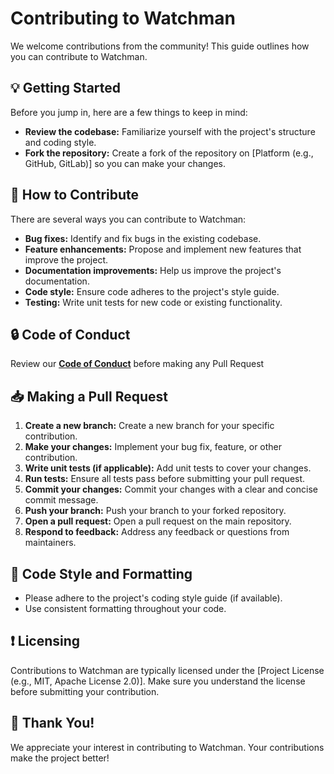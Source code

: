 # Contributing to Watchman

We welcome contributions from the community! This guide outlines how you can contribute to Watchman.

## :bulb: Getting Started

Before you jump in, here are a few things to keep in mind:

* **Review the codebase:** Familiarize yourself with the project's structure and coding style.
* **Fork the repository:** Create a fork of the repository on [Platform (e.g., GitHub, GitLab)] so you can make your changes.

## :book: How to Contribute

There are several ways you can contribute to Watchman:

* **Bug fixes:** Identify and fix bugs in the existing codebase.
* **Feature enhancements:** Propose and implement new features that improve the project.
* **Documentation improvements:** Help us improve the project's documentation.
* **Code style:** Ensure code adheres to the project's style guide.
* **Testing:** Write unit tests for new code or existing functionality.

## :lock: Code of Conduct

Review our **[Code of Conduct](https://github.com/facebook/watchman/blob/main/CODE_OF_CONDUCT.md)** before making any Pull Request

## :inbox_tray: Making a Pull Request

1. **Create a new branch:**  Create a new branch for your specific contribution. 
2. **Make your changes:** Implement your bug fix, feature, or other contribution.
3. **Write unit tests (if applicable):** Add unit tests to cover your changes.
4. **Run tests:** Ensure all tests pass before submitting your pull request.
5. **Commit your changes:** Commit your changes with a clear and concise commit message.
6. **Push your branch:** Push your branch to your forked repository.
7. **Open a pull request:** Open a pull request on the main repository. 
8. **Respond to feedback:** Address any feedback or questions from maintainers.

## :love_letter: Code Style and Formatting

* Please adhere to the project's coding style guide (if available). 
* Use consistent formatting throughout your code.

## :exclamation: Licensing

Contributions to Watchman are typically licensed under the [Project License (e.g., MIT, Apache License 2.0)]. Make sure you understand the license before submitting your contribution.

## :blue_heart: Thank You!

We appreciate your interest in contributing to Watchman. Your contributions make the project better!
